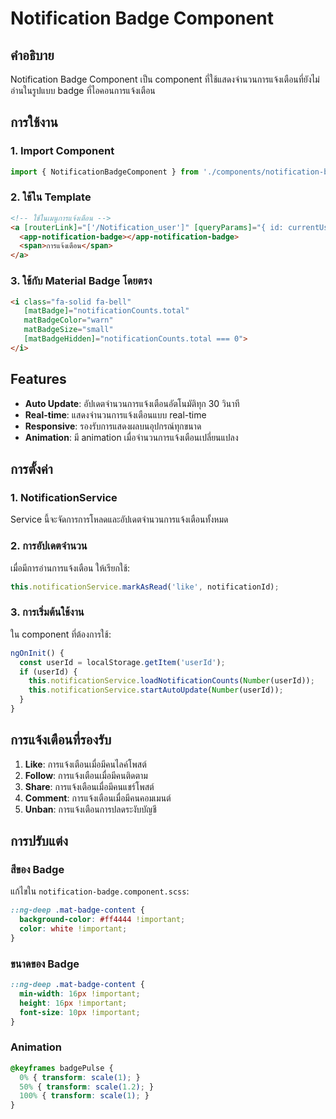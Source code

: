 # Notification Badge Component

## คำอธิบาย
Notification Badge Component เป็น component ที่ใช้แสดงจำนวนการแจ้งเตือนที่ยังไม่อ่านในรูปแบบ badge ที่ไอคอนการแจ้งเตือน

## การใช้งาน

### 1. Import Component
```typescript
import { NotificationBadgeComponent } from './components/notification-badge/notification-badge.component';
```

### 2. ใช้ใน Template
```html
<!-- ใช้ในเมนูการแจ้งเตือน -->
<a [routerLink]="['/Notification_user']" [queryParams]="{ id: currentUserId }">
  <app-notification-badge></app-notification-badge>
  <span>การแจ้งเตือน</span>
</a>
```

### 3. ใช้กับ Material Badge โดยตรง
```html
<i class="fa-solid fa-bell" 
   [matBadge]="notificationCounts.total" 
   matBadgeColor="warn" 
   matBadgeSize="small"
   [matBadgeHidden]="notificationCounts.total === 0">
</i>
```

## Features

- **Auto Update**: อัปเดตจำนวนการแจ้งเตือนอัตโนมัติทุก 30 วินาที
- **Real-time**: แสดงจำนวนการแจ้งเตือนแบบ real-time
- **Responsive**: รองรับการแสดงผลบนอุปกรณ์ทุกขนาด
- **Animation**: มี animation เมื่อจำนวนการแจ้งเตือนเปลี่ยนแปลง

## การตั้งค่า

### 1. NotificationService
Service นี้จะจัดการการโหลดและอัปเดตจำนวนการแจ้งเตือนทั้งหมด

### 2. การอัปเดตจำนวน
เมื่อมีการอ่านการแจ้งเตือน ให้เรียกใช้:
```typescript
this.notificationService.markAsRead('like', notificationId);
```

### 3. การเริ่มต้นใช้งาน
ใน component ที่ต้องการใช้:
```typescript
ngOnInit() {
  const userId = localStorage.getItem('userId');
  if (userId) {
    this.notificationService.loadNotificationCounts(Number(userId));
    this.notificationService.startAutoUpdate(Number(userId));
  }
}
```

## การแจ้งเตือนที่รองรับ

1. **Like**: การแจ้งเตือนเมื่อมีคนไลค์โพสต์
2. **Follow**: การแจ้งเตือนเมื่อมีคนติดตาม
3. **Share**: การแจ้งเตือนเมื่อมีคนแชร์โพสต์
4. **Comment**: การแจ้งเตือนเมื่อมีคนคอมเมนต์
5. **Unban**: การแจ้งเตือนการปลดระงับบัญชี

## การปรับแต่ง

### สีของ Badge
แก้ไขใน `notification-badge.component.scss`:
```scss
::ng-deep .mat-badge-content {
  background-color: #ff4444 !important;
  color: white !important;
}
```

### ขนาดของ Badge
```scss
::ng-deep .mat-badge-content {
  min-width: 16px !important;
  height: 16px !important;
  font-size: 10px !important;
}
```

### Animation
```scss
@keyframes badgePulse {
  0% { transform: scale(1); }
  50% { transform: scale(1.2); }
  100% { transform: scale(1); }
}
``` 